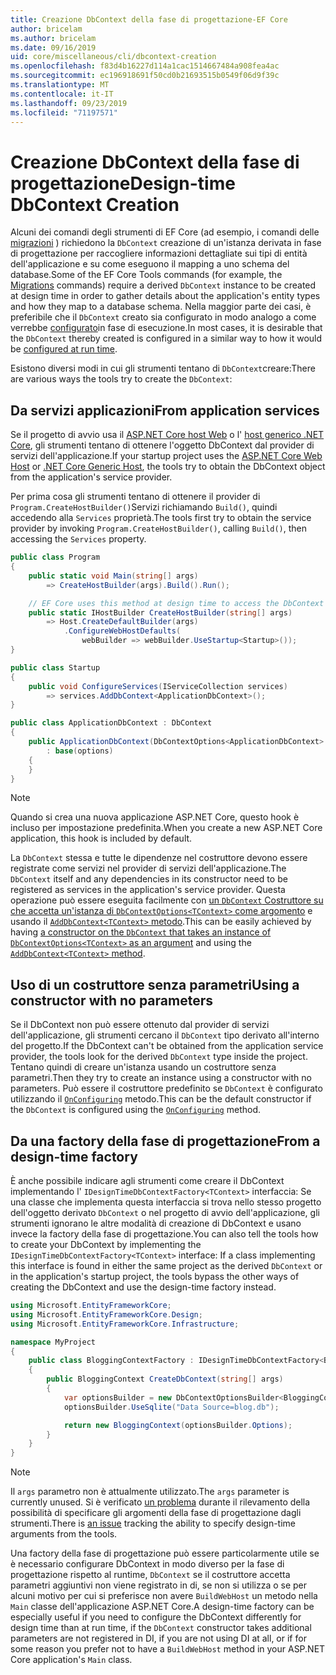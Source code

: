 ```yaml
---
title: Creazione DbContext della fase di progettazione-EF Core
author: bricelam
ms.author: bricelam
ms.date: 09/16/2019
uid: core/miscellaneous/cli/dbcontext-creation
ms.openlocfilehash: f83d4b16227d114a1cac1514667484a908fea4ac
ms.sourcegitcommit: ec196918691f50cd0b21693515b0549f06d9f39c
ms.translationtype: MT
ms.contentlocale: it-IT
ms.lasthandoff: 09/23/2019
ms.locfileid: "71197571"
---
```

<a name="design-time-dbcontext-creation"></a><span data-ttu-id="0c8d4-102">Creazione DbContext della fase di progettazione</span><span class="sxs-lookup"><span data-stu-id="0c8d4-102">Design-time DbContext Creation</span></span>
==============================
<span data-ttu-id="0c8d4-103">Alcuni dei comandi degli strumenti di EF Core (ad esempio, i comandi delle [migrazioni][1] ) richiedono la `DbContext` creazione di un'istanza derivata in fase di progettazione per raccogliere informazioni dettagliate sui tipi di entità dell'applicazione e su come eseguono il mapping a uno schema del database.</span><span class="sxs-lookup"><span data-stu-id="0c8d4-103">Some of the EF Core Tools commands (for example, the [Migrations][1] commands) require a derived `DbContext` instance to be created at design time in order to gather details about the application's entity types and how they map to a database schema.</span></span> <span data-ttu-id="0c8d4-104">Nella maggior parte dei casi, è preferibile che il `DbContext` creato sia configurato in modo analogo a come verrebbe [configurato][2]in fase di esecuzione.</span><span class="sxs-lookup"><span data-stu-id="0c8d4-104">In most cases, it is desirable that the `DbContext` thereby created is configured in a similar way to how it would be [configured at run time][2].</span></span>

<span data-ttu-id="0c8d4-105">Esistono diversi modi in cui gli strumenti tentano di `DbContext`creare:</span><span class="sxs-lookup"><span data-stu-id="0c8d4-105">There are various ways the tools try to create the `DbContext`:</span></span>

<a name="from-application-services"></a><span data-ttu-id="0c8d4-106">Da servizi applicazioni</span><span class="sxs-lookup"><span data-stu-id="0c8d4-106">From application services</span></span>
-------------------------
<span data-ttu-id="0c8d4-107">Se il progetto di avvio usa il [ASP.NET Core host Web][3] o l' [host generico .NET Core][4], gli strumenti tentano di ottenere l'oggetto DbContext dal provider di servizi dell'applicazione.</span><span class="sxs-lookup"><span data-stu-id="0c8d4-107">If your startup project uses the [ASP.NET Core Web Host][3] or [.NET Core Generic Host][4], the tools try to obtain the DbContext object from the application's service provider.</span></span>

<span data-ttu-id="0c8d4-108">Per prima cosa gli strumenti tentano di ottenere il provider di `Program.CreateHostBuilder()`Servizi richiamando `Build()`, quindi accedendo alla `Services` proprietà.</span><span class="sxs-lookup"><span data-stu-id="0c8d4-108">The tools first try to obtain the service provider by invoking `Program.CreateHostBuilder()`, calling `Build()`, then accessing the `Services` property.</span></span>

``` csharp
public class Program
{
    public static void Main(string[] args)
        => CreateHostBuilder(args).Build().Run();

    // EF Core uses this method at design time to access the DbContext
    public static IHostBuilder CreateHostBuilder(string[] args)
        => Host.CreateDefaultBuilder(args)
            .ConfigureWebHostDefaults(
                webBuilder => webBuilder.UseStartup<Startup>());
}

public class Startup
{
    public void ConfigureServices(IServiceCollection services)
        => services.AddDbContext<ApplicationDbContext>();
}

public class ApplicationDbContext : DbContext
{
    public ApplicationDbContext(DbContextOptions<ApplicationDbContext> options)
        : base(options)
    {
    }
}
```

> [!NOTE]
> <span data-ttu-id="0c8d4-109">Quando si crea una nuova applicazione ASP.NET Core, questo hook è incluso per impostazione predefinita.</span><span class="sxs-lookup"><span data-stu-id="0c8d4-109">When you create a new ASP.NET Core application, this hook is included by default.</span></span>

<span data-ttu-id="0c8d4-110">La `DbContext` stessa e tutte le dipendenze nel costruttore devono essere registrate come servizi nel provider di servizi dell'applicazione.</span><span class="sxs-lookup"><span data-stu-id="0c8d4-110">The `DbContext` itself and any dependencies in its constructor need to be registered as services in the application's service provider.</span></span> <span data-ttu-id="0c8d4-111">Questa operazione può essere eseguita facilmente con [un `DbContext` Costruttore su che accetta un'istanza di `DbContextOptions<TContext>` come argomento][5] e usando il [ `AddDbContext<TContext>` metodo][6].</span><span class="sxs-lookup"><span data-stu-id="0c8d4-111">This can be easily achieved by having [a constructor on the `DbContext` that takes an instance of `DbContextOptions<TContext>` as an argument][5] and using the [`AddDbContext<TContext>` method][6].</span></span>

<a name="using-a-constructor-with-no-parameters"></a><span data-ttu-id="0c8d4-112">Uso di un costruttore senza parametri</span><span class="sxs-lookup"><span data-stu-id="0c8d4-112">Using a constructor with no parameters</span></span>
--------------------------------------
<span data-ttu-id="0c8d4-113">Se il DbContext non può essere ottenuto dal provider di servizi dell'applicazione, gli strumenti cercano il `DbContext` tipo derivato all'interno del progetto.</span><span class="sxs-lookup"><span data-stu-id="0c8d4-113">If the DbContext can't be obtained from the application service provider, the tools look for the derived `DbContext` type inside the project.</span></span> <span data-ttu-id="0c8d4-114">Tentano quindi di creare un'istanza usando un costruttore senza parametri.</span><span class="sxs-lookup"><span data-stu-id="0c8d4-114">Then they try to create an instance using a constructor with no parameters.</span></span> <span data-ttu-id="0c8d4-115">Può essere il costruttore predefinito se `DbContext` è configurato utilizzando il [`OnConfiguring`][7] metodo.</span><span class="sxs-lookup"><span data-stu-id="0c8d4-115">This can be the default constructor if the `DbContext` is configured using the [`OnConfiguring`][7] method.</span></span>

<a name="from-a-design-time-factory"></a><span data-ttu-id="0c8d4-116">Da una factory della fase di progettazione</span><span class="sxs-lookup"><span data-stu-id="0c8d4-116">From a design-time factory</span></span>
--------------------------
<span data-ttu-id="0c8d4-117">È anche possibile indicare agli strumenti come creare il DbContext implementando l' `IDesignTimeDbContextFactory<TContext>` interfaccia: Se una classe che implementa questa interfaccia si trova nello stesso progetto dell'oggetto derivato `DbContext` o nel progetto di avvio dell'applicazione, gli strumenti ignorano le altre modalità di creazione di DbContext e usano invece la factory della fase di progettazione.</span><span class="sxs-lookup"><span data-stu-id="0c8d4-117">You can also tell the tools how to create your DbContext by implementing the `IDesignTimeDbContextFactory<TContext>` interface: If a class implementing this interface is found in either the same project as the derived `DbContext` or in the application's startup project, the tools bypass the other ways of creating the DbContext and use the design-time factory instead.</span></span>

``` csharp
using Microsoft.EntityFrameworkCore;
using Microsoft.EntityFrameworkCore.Design;
using Microsoft.EntityFrameworkCore.Infrastructure;

namespace MyProject
{
    public class BloggingContextFactory : IDesignTimeDbContextFactory<BloggingContext>
    {
        public BloggingContext CreateDbContext(string[] args)
        {
            var optionsBuilder = new DbContextOptionsBuilder<BloggingContext>();
            optionsBuilder.UseSqlite("Data Source=blog.db");

            return new BloggingContext(optionsBuilder.Options);
        }
    }
}
```

> [!NOTE]
> <span data-ttu-id="0c8d4-118">Il `args` parametro non è attualmente utilizzato.</span><span class="sxs-lookup"><span data-stu-id="0c8d4-118">The `args` parameter is currently unused.</span></span> <span data-ttu-id="0c8d4-119">Si è verificato [un problema][8] durante il rilevamento della possibilità di specificare gli argomenti della fase di progettazione dagli strumenti.</span><span class="sxs-lookup"><span data-stu-id="0c8d4-119">There is [an issue][8] tracking the ability to specify design-time arguments from the tools.</span></span>

<span data-ttu-id="0c8d4-120">Una factory della fase di progettazione può essere particolarmente utile se è necessario configurare DbContext in modo diverso per la fase di progettazione rispetto al runtime, `DbContext` se il costruttore accetta parametri aggiuntivi non viene registrato in di, se non si utilizza o se per alcuni motivo per cui si preferisce non avere `BuildWebHost` un metodo nella `Main` classe dell'applicazione ASP.NET Core.</span><span class="sxs-lookup"><span data-stu-id="0c8d4-120">A design-time factory can be especially useful if you need to configure the DbContext differently for design time than at run time, if the `DbContext` constructor takes additional parameters are not registered in DI, if you are not using DI at all, or if for some reason you prefer not to have a `BuildWebHost` method in your ASP.NET Core application's `Main` class.</span></span>

  [1]: xref:core/managing-schemas/migrations/index
  [2]: xref:core/miscellaneous/configuring-dbcontext
  [3]: /aspnet/core/fundamentals/host/web-host
  [4]: /aspnet/core/fundamentals/host/generic-host
  [5]: xref:core/miscellaneous/configuring-dbcontext#constructor-argument
  [6]: xref:core/miscellaneous/configuring-dbcontext#using-dbcontext-with-dependency-injection
  [7]: xref:core/miscellaneous/configuring-dbcontext#onconfiguring
  [8]: https://github.com/aspnet/EntityFrameworkCore/issues/8332
